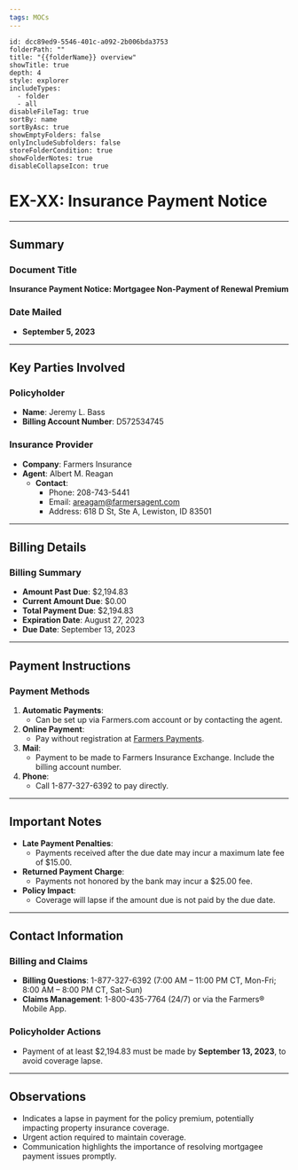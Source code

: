 ```yaml
---
tags: MOCs
---
```

```folder-overview
id: dcc89ed9-5546-401c-a092-2b006bda3753
folderPath: ""
title: "{{folderName}} overview"
showTitle: true
depth: 4
style: explorer
includeTypes:
  - folder
  - all
disableFileTag: true
sortBy: name
sortByAsc: true
showEmptyFolders: false
onlyIncludeSubfolders: false
storeFolderCondition: true
showFolderNotes: true
disableCollapseIcon: true
```

# EX-XX: Insurance Payment Notice

---

## Summary

### Document Title
**Insurance Payment Notice: Mortgagee Non-Payment of Renewal Premium**

### Date Mailed
- **September 5, 2023**

---

## Key Parties Involved

### Policyholder
- **Name**: Jeremy L. Bass
- **Billing Account Number**: D572534745

### Insurance Provider
- **Company**: Farmers Insurance
- **Agent**: Albert M. Reagan
  - **Contact**: 
    - Phone: 208-743-5441
    - Email: [areagam@farmersagent.com](mailto:areagam@farmersagent.com)
    - Address: 618 D St, Ste A, Lewiston, ID 83501

---

## Billing Details

### Billing Summary
- **Amount Past Due**: $2,194.83
- **Current Amount Due**: $0.00
- **Total Payment Due**: $2,194.83
- **Expiration Date**: August 27, 2023
- **Due Date**: September 13, 2023

---

## Payment Instructions

### Payment Methods
1. **Automatic Payments**:
   - Can be set up via Farmers.com account or by contacting the agent.
2. **Online Payment**:
   - Pay without registration at [Farmers Payments](https://www.farmers.com/easy/).
3. **Mail**:
   - Payment to be made to Farmers Insurance Exchange. Include the billing account number.
4. **Phone**:
   - Call 1-877-327-6392 to pay directly.

---

## Important Notes
- **Late Payment Penalties**:
  - Payments received after the due date may incur a maximum late fee of $15.00.
- **Returned Payment Charge**:
  - Payments not honored by the bank may incur a $25.00 fee.
- **Policy Impact**:
  - Coverage will lapse if the amount due is not paid by the due date.

---

## Contact Information

### Billing and Claims
- **Billing Questions**: 1-877-327-6392 (7:00 AM – 11:00 PM CT, Mon-Fri; 8:00 AM – 8:00 PM CT, Sat-Sun)
- **Claims Management**: 1-800-435-7764 (24/7) or via the Farmers® Mobile App.

### Policyholder Actions
- Payment of at least $2,194.83 must be made by **September 13, 2023**, to avoid coverage lapse.

---

## Observations
- Indicates a lapse in payment for the policy premium, potentially impacting property insurance coverage.
- Urgent action required to maintain coverage.
- Communication highlights the importance of resolving mortgagee payment issues promptly.

